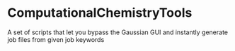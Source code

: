 # ComputationalChemistryTools
A set of scripts that let you bypass the Gaussian GUI and instantly generate job files from given job keywords

